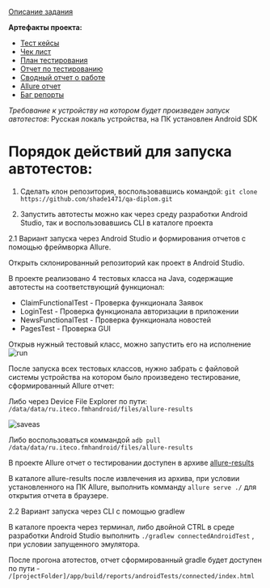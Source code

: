 [Описание задания](https://github.com/shade1471/qa-diplom/blob/master/Project%20Description.md)

**Артефакты проекта:**
 - [Тест кейсы](/docs/Cases.xlsx)
 - [Чек лист](/docs/Check.xlsx)
 - [План тестирования](/docs/Plan.md)
 - [Отчет по тестированию](/docs/Report.md)
 - [Сводный отчет о работе](/docs/Symmary.md)
 - [Allure отчет](/allure-results.zip)
 - [Баг репорты](https://github.com/shade1471/qa-diplom/issues)

*Требование к устройству на котором будет произведен запуск автотестов*: Русская локаль устройства, на ПК установлен Android SDK

# Порядок действий для запуска автотестов:

1. Сделать клон репозитория, воспользовавшись командой: ``git clone https://github.com/shade1471/qa-diplom.git``

2. Запустить автотесты можно как через cреду разработки Android Studio, так и воспользовавшись CLI в каталоге проекта

2.1 Вариант запуска через Android Studio и формирования отчетов с помощью фреймворка Allure.

Открыть склонированный репозиторий как проект в Android Studio.

  В проекте реализовано 4 тестовых класса на Java, содержащие автотесты на соответствующий функционал:
  - ClaimFunctionalTest - Проверка функционала Заявок
  - LoginTest - Проверка функционала авторизации в приложении
  - NewsFunctionalTest - Проверка функционала новостей
  - PagesTest - Проверка GUI
  
  Открыв нужный тестовый класс, можно запустить его на исполнение
![run](https://user-images.githubusercontent.com/90593727/204017357-d9ace4f1-2ca6-4c73-87b4-9257ba464e9f.png)

После запуска всех тестовых классов, нужно забрать с файловой системы устройства на котором было произведено тестирование, сформированный Allure отчет:

Либо через Device File Explorer по пути: ``/data/data/ru.iteco.fmhandroid/files/allure-results``

![saveas](https://user-images.githubusercontent.com/90593727/204020068-af4d81b2-b45d-470c-a819-5753e4f42896.png)

Либо воспользоваться коммандой ``adb pull /data/data/ru.iteco.fmhandroid/files/allure-results``

В проекте Allure отчет о тестировании доступен в архиве [allure-results](/allure-results.zip)

В каталоге allure-results после извлечения из архива, при условии установленного на ПК Allure, выполнить комманду ``allure serve ./`` для открытия отчета в браузере.

2.2 Вариант запуска через CLI с помощью gradlew

В каталоге проекта через терминал, либо двойной CTRL в среде разработки Android Studio выполнить ``./gradlew connectedAndroidTest`` , при условии запущенного эмулятора.

После прогона атотестов, отчет сформированный gradle будет доступен по пути - ``/[projectFolder]/app/build/reports/androidTests/connected/index.html``


